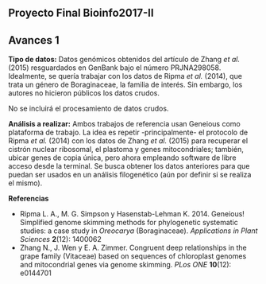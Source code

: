 ## Proyecto Final Bioinfo2017-II

**Avances 1**
---
**Tipo de datos:** Datos genómicos obtenidos del artículo de Zhang *et al.* (2015) resguardados en GenBank bajo el número PRJNA298058. 
Idealmente, se quería trabajar con los datos de Ripma *et al.* (2014), que trata un género de Boraginaceae, la familia de interés. Sin embargo, los autores no hicieron públicos los datos crudos. 

No se incluirá el procesamiento de datos crudos.

**Análisis a realizar:** Ambos trabajos de referencia usan Geneious como plataforma de trabajo. La idea es repetir  -principalmente- el protocolo de Ripma *et al.* (2014) con los datos de Zhang *et al.* (2015) para recuperar el cistrón nuclear ribosomal, el plastoma y genes mitocondriales; también, ubicar genes de copia única, pero ahora empleando software de libre acceso desde la terminal. Se busca obtener los datos anteriores para que puedan ser usados en un análisis filogenético (aún por definir si se realiza el mismo).



**Referencias**

+ Ripma L. A., M. G. Simpson y Hasenstab-Lehman K. 2014. Geneious! Simplified genome skimming methods for phylogenetic systematic studies: a case study in *Oreocarya* (Boraginaceae). _Applications in Plant Sciences_ **2**(12): 1400062
+ Zhang N., J. Wen y E. A. Zimmer. Congruent deep relationships in the grape family (Vitaceae) based on sequences of chloroplast genomes and mitocondrial genes via genome skimming.  _PLos_ _ONE_  **10**(12): e0144701
